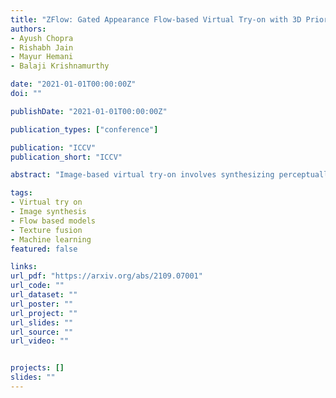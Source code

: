 ```yaml
---
title: "ZFlow: Gated Appearance Flow-based Virtual Try-on with 3D Priors"
authors:
- Ayush Chopra
- Rishabh Jain
- Mayur Hemani
- Balaji Krishnamurthy

date: "2021-01-01T00:00:00Z"
doi: ""

publishDate: "2021-01-01T00:00:00Z"

publication_types: ["conference"]

publication: "ICCV"
publication_short: "ICCV"

abstract: "Image-based virtual try-on involves synthesizing perceptually convincing images of a model wearing a particular garment and has garnered significant research interest due to its immense practical applicability. Recent methods involve a two stage process: i) warping of the garment to align with the model ii) texture fusion of the warped garment and target model to generate the try-on output. Issues arise due to the non-rigid nature of garments and the lack of geometric information about the model or the garment. It often results in improper rendering of granular details. We propose ZFlow, an end-to-end framework, which seeks to alleviate these concerns regarding geometric and textural integrity (such as pose, depth-ordering, skin and neckline reproduction) through a combination of gated aggregation of hierarchical flow estimates termed Gated Appearance Flow, and dense structural priors at various stage of the network. ZFlow achieves state-of-the-art results as observed qualitatively, and on quantitative benchmarks of image quality (PSNR, SSIM, and FID). The paper presents extensive comparisons with other existing solutions including a detailed user study and ablation studies to gauge the effect of each of our contributions on multiple datasets."

tags:
- Virtual try on
- Image synthesis
- Flow based models
- Texture fusion
- Machine learning
featured: false

links:
url_pdf: "https://arxiv.org/abs/2109.07001"
url_code: ""
url_dataset: ""
url_poster: ""
url_project: ""
url_slides: ""
url_source: ""
url_video: ""


projects: []
slides: ""
---
```

